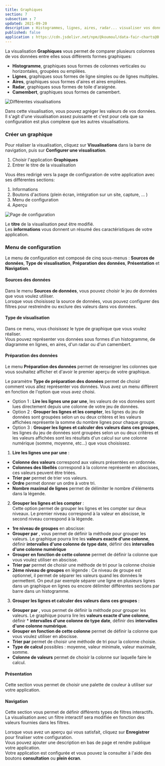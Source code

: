 ```yaml
---
title: Graphiques
section: 7
subsection : 7
updated: 2021-09-20
description : Histogrammes, lignes, aires, radar... visualiser vos données dans des graphiques interactifs!
published: false
application : https://cdn.jsdelivr.net/npm/@koumoul/data-fair-charts@0.9/dist/
---
```



La visualisation **Graphiques** vous permet de comparer plusieurs colonnes de vos données entre elles sous différents formes graphiques:

* **Histogramme**, graphiques sous formes de colonnes verticales ou horizontales, groupées ou empilées.
* **Lignes**, graphiques sous formes de ligne simples ou de lignes multiples.
* **Aires**, graphiques sous formes d'aires et aires empilées.
* **Radar**, graphiques sous formes de toile d'araignée.
* **Camembert**, graphiques sous formes de camembert.

![Différentes visualisations](./images/user-guide/Charts-Visu.jpg)

Dans cette visualisation, vous pouvez agréger les valeurs de vos données.  
Il s'agit d'une visualisation assez puissante et c'est pour cela que sa configuration est plus complexe que les autres visualisations.

### Créer un graphique

Pour réaliser la visualisation, cliquez sur **Visualisations** dans la barre de navigation, puis sur **Configurer une visualisation**.

1. Choisir l'application **Graphiques**
2. Entrer le titre de la visualisation

<p>
</p>

Vous êtes redirigé vers la page de configuration de votre application avec ses différentes sections:

1. Informations
2. Boutons d'actions (plein écran, intégration sur un site, capture, ... )
3. Menu de configuration
4. Aperçu

![Page de configuration](./images/user-guide/charts-config.jpg)

Le **titre** de la visualisation peut être modifié.  
Les **informations** vous donnent un résumé des caractéristiques de votre application.  

### Menu de configuration
Le menu de configuration est composé de cinq sous-menus : **Sources de données**, **Type de visualisation**, **Préparation des données**, **Présentation** et **Navigation**.

#### Sources des données
Dans le menu **Sources de données**, vous pouvez choisir le jeu de données que vous voulez utiliser.  
Lorsque vous choisissez la source de données, vous pouvez configurer des filtres pour restreindre ou exclure des valeurs dans vos données.

#### Type de visualisation
Dans ce menu, vous choisissez le type de graphique que vous voulez réaliser.  
Vous pouvez représenter vos données sous formes d'un histogramme, de diagramme en lignes, en aires, d'un radar ou d'un camembert.

#### Préparation des données
Le menu **Préparation des données** permet de renseigner les colonnes que vous souhaitez afficher et d'avoir le premier aperçu de votre graphique.

Le paramètre **Type de préparation des données** permet de choisir comment vous allez représenter vos données. Vous avez un menu diffèrent en fonction de l'option que vous avez choisi.

- Option 1 :  **Lire les lignes une par une**, les valeurs de vos données sont lues directement depuis une colonne de votre jeu de données.  
- Option 2 : **Grouper les lignes et les compter**, les lignes du jeu de données sont groupées selon un ou deux critères et les valeurs affichées représente la somme du nombre lignes pour chaque groupe.  
- Option 3 : **Grouper les lignes et calculer des valeurs dans ces groupes**, les lignes du jeu de données sont groupées selon un ou deux critères et les valeurs affichées sont les résultats d'un calcul sur une colonne numérique (somme, moyenne, etc...) que vous choisissez.

<p>
</p>

1. **Lire les lignes une par une** :  
- **Colonne des valeurs** correspond aux valeurs présentées en ordonnée.  
- **Colonnes des libellés** correspond à la colonne représenté en abscisses, ces valeurs peuvent être triées.  
- **Trier par** permet de trier vos valeurs.
- **Ordre** permet donner un ordre à votre tri.  
- **Nombre maximal de lignes** permet de délimiter le nombre d'éléments dans la légende.

<p>
</p>

2. **Grouper les lignes et les compter** :  
Cette option permet de grouper les lignes et les compter sur deux niveaux. Le premier niveau correspond à la valeur en abscisse, le second niveau correspond à la légende.
- **1re niveau de groupes** en abscisse:
- **Grouper par** , vous permet de définir la méthode pour grouper les valeurs. Le graphique pourra lire les **valeurs exacte d'une colonne**, définir **intervalles d'une colonne de type date**, définir des **intervalles d'une colonne numérique**
- **Grouper en fonction de cette colonne** permet de définir la colonne que vous voulez utiliser en abscisse.  
- **Trier par** permet de choisir une méthode de tri pour la colonne choisie
- **2ème niveau de groupes** en légende : Ce niveau de groupe est optionnel, il permet de séparer les valeurs quand les données le permettent. On peut par exemple séparer une ligne en plusieurs lignes dans un graphique en lignes ou encore  délimiter différentes sections par barre dans un histogramme.

<p>
</p>

3. **Grouper les lignes et calculer des valeurs dans ces groupes** :  
- **Grouper par** , vous permet de définir la méthode pour grouper les valeurs. Le graphique pourra lire les **valeurs exacte d'une colonne**, définir * **intervalles d'une colonne de type date**, définir des **intervalles d'une colonne numérique**.  
- **Grouper en fonction de cette colonne** permet de définir la colonne que vous voulez utiliser en abscisse.  
- **Trier par** permet de choisir une méthode de tri pour la colonne choisie.  
- **Type de calcul** possibles : moyenne, valeur minimale, valeur maximale, somme.  
- **Colonne de valeurs** permet de choisir la colonne sur laquelle faire le calcul.

#### Présentation
Cette section vous permet de choisir une palette de couleur à utiliser sur votre application.

#### Navigation
Cette section vous permet de définir différents types de filtres interactifs. La visualisation avec un filtre interactif sera modifiée en fonction des valeurs fournies dans les filtres.

Lorsque vous avez un aperçu qui vous satisfait, cliquez sur **Enregistrer** pour finaliser votre configuration.  
Vous pouvez ajouter une description en bas de page et rendre publique votre application.  
Votre application est configurée et vous pouvez la consulter à l'aide des boutons **consultation** ou **plein écran**.
